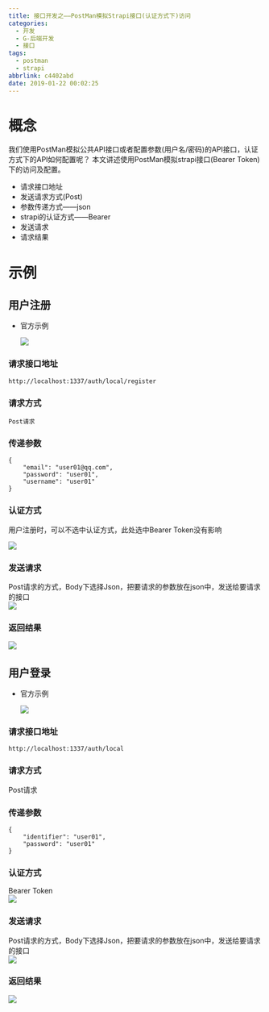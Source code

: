 ```yaml
---
title: 接口开发之——PostMan模拟Strapi接口(认证方式下)访问
categories:
  - 开发
  - G-后端开发
  - 接口
tags:
  - postman
  - strapi
abbrlink: c4402abd
date: 2019-01-22 00:02:25
---
```


# 概念
我们使用PostMan模拟公共API接口或者配置参数(用户名/密码)的API接口，认证方式下的API如何配置呢？ 本文讲述使用PostMan模拟strapi接口(Bearer Token)下的访问及配置。


* 请求接口地址
* 发送请求方式(Post)
* 参数传递方式——json
* strapi的认证方式——Bearer
* 发送请求
* 请求结果

<!--more-->

# 示例

## 用户注册

* 官方示例  

	![][1]
### 请求接口地址

	http://localhost:1337/auth/local/register
### 请求方式
	Post请求

### 传递参数

	{
    	"email": "user01@qq.com",
    	"password": "user01",
    	"username": "user01"
	}

### 认证方式
用户注册时，可以不选中认证方式，此处选中Bearer Token没有影响  

![][2]
### 发送请求
Post请求的方式，Body下选择Json，把要请求的参数放在json中，发送给要请求的接口     
![][3]
### 返回结果
![][4]

## 用户登录

* 官方示例

	![][5]

### 请求接口地址

	http://localhost:1337/auth/local

### 请求方式
Post请求

### 传递参数

	{
    	"identifier": "user01",
    	"password": "user01"
	}
### 认证方式
Bearer Token    
![][6]
### 发送请求
Post请求的方式，Body下选择Json，把要请求的参数放在json中，发送给要请求的接口  
![][7]
### 返回结果
![][8]




[1]: https://cdn.jsdelivr.net/gh/PGzxc/CDN@master/blog-image/user-register.png
[2]: https://cdn.jsdelivr.net/gh/PGzxc/CDN@master/blog-image//user-register-authorization-type.png  
[3]: https://cdn.jsdelivr.net/gh/PGzxc/CDN@master/blog-image//user-register-content.png
[4]: https://cdn.jsdelivr.net/gh/PGzxc/CDN@master/blog-image//user-register-response.png
[5]: https://cdn.jsdelivr.net/gh/PGzxc/CDN@master/blog-image//user-login-example.png
[6]: https://cdn.jsdelivr.net/gh/PGzxc/CDN@master/blog-image//user-login-authorization.png
[7]: https://cdn.jsdelivr.net/gh/PGzxc/CDN@master/blog-image//user-login-content.png
[8]: https://cdn.jsdelivr.net/gh/PGzxc/CDN@master/blog-image//user-login-response.png
